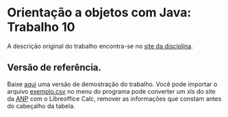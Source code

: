 # Orientação a objetos com Java: Trabalho 10
A descrição original do trabalho encontra-se no [site da disciplina](http://www-usr.inf.ufsm.br/~andrea/elc117-2015b/trabs/t10-oo.html).

## Versão de referência.
Baixe [aqui](t10-exemplo.jar) uma versão de demostração do trabalho. Você pode importar o arquivo [exemplo.csv](exemplo.csv) no menu do programa pode converter um xls do site da [ANP](http://www.anp.gov.br/) com o Libreoffice Calc, remover 
as informações que constam antes do cabeçalho da tabela.

